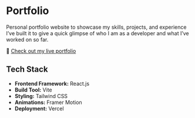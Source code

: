 # Portfolio
Personal portfolio website to showcase my skills, projects, and experience 
I’ve built it to give a quick glimpse of who I am as a developer and what I’ve worked on so far.

🔗 [Check out my live portfolio](https://portfolio-yuktichauhan.vercel.app)

## Tech Stack

- **Frontend Framework:** React.js
- **Build Tool:** Vite
- **Styling:** Tailwind CSS
- **Animations:** Framer Motion
- **Deployment:** Vercel
